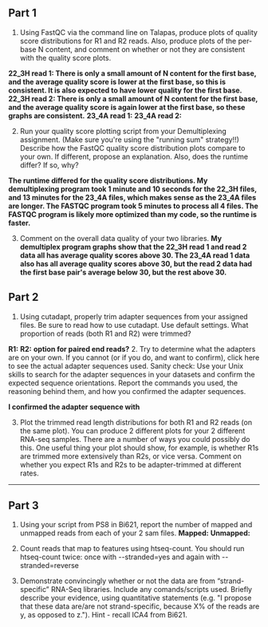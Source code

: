 ## Part 1

1. Using FastQC via the command line on Talapas, produce plots of quality score distributions for R1 and R2 reads. Also, produce plots of the per-base N content, and comment on whether or not they are consistent with the quality score plots.

**22_3H read 1: There is only a small amount of N content for the first base, and the average quality score is lower at the first base, so this is consistent. It is also expected to have lower quality for the first base.**
**22_3H read 2: There is only a small amount of N content for the first base, and the average quality score is again lower at the first base, so these graphs are consistent.**
**23_4A read 1:**
**23_4A read 2:**

2. Run your quality score plotting script from your Demultiplexing assignment. (Make sure you're using the "running sum" strategy!!) Describe how the FastQC quality score distribution plots compare to your own. If different, propose an explanation. Also, does the runtime differ? If so, why?

**The runtime differed for the quality score distributions. My demultiplexing program took 1 minute and 10 seconds for the 22_3H files, and 13 minutes for the 23_4A files, which makes sense as the 23_4A files are longer. The FASTQC program took 5 minutes to process all 4 files. The FASTQC program is likely more optimized than my code, so the runtime is faster.**


3. Comment on the overall data quality of your two libraries.
**My demultiplex program graphs show that the 22_3H read 1 and read 2 data all has average quality scores above 30. The 23_4A read 1 data also has all average quality scores above 30, but the read 2 data had the first base pair's average below 30, but the rest above 30.**

## Part 2

1. Using cutadapt, properly trim adapter sequences from your assigned files. Be sure to read how to use cutadapt. Use default settings. What proportion of reads (both R1 and R2) were trimmed?

**R1:**
**R2:**
**option for paired end reads?**
2. Try to determine what the adapters are on your own. If you cannot (or if you do, and want to confirm), click here to see the actual adapter sequences used. Sanity check: Use your Unix skills to search for the adapter sequences in your datasets and confirm the expected sequence orientations. Report the commands you used, the reasoning behind them, and how you confirmed the adapter sequences.

**I confirmed the adapter sequence with**

3. Plot the trimmed read length distributions for both R1 and R2 reads (on the same plot). You can produce 2 different plots for your 2 different RNA-seq samples. There are a number of ways you could possibly do this. One useful thing your plot should show, for example, is whether R1s are trimmed more extensively than R2s, or vice versa. Comment on whether you expect R1s and R2s to be adapter-trimmed at different rates.

****

## Part 3

1. Using your script from PS8 in Bi621, report the number of mapped and unmapped reads from each of your 2 sam files.
**Mapped:**
**Unmapped:**

2. Count reads that map to features using htseq-count. You should run htseq-count twice: once with --stranded=yes and again with --stranded=reverse

3. Demonstrate convincingly whether or not the data are from “strand-specific” RNA-Seq libraries. Include any comands/scripts used. Briefly describe your evidence, using quantitative statements (e.g. "I propose that these data are/are not strand-specific, because X% of the reads are y, as opposed to z."). Hint - recall ICA4 from Bi621.